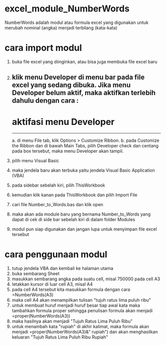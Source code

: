 # excel_module_NumberWords
NumberWords adalah modul atau formula excel yang digunakan untuk merubah nominal (angka) menjadi terbilang (kata-kata)
  # cara import modul
  1. buka file excel yang diinginkan, atau bisa juga membuka file excel baru
  2. klik menu Developer di menu bar pada file excel yang sedang dibuka. Jika menu Developer belum aktif, maka aktifkan terlebih     dahulu dengan cara :
	    -------------------------------------
	    # aktifasi menu Developer
	    -------------------------------------
	    a. di menu File tab, klik Options > Customize Ribbon.
	    b. pada Customize the Ribbon dan di bawah Main Tabs, pilih Developer check dan centang pada box tersebut, maka menu                 Developer akan tampil.
	
  3. pilih menu Visual Basic
  4. maka jendela baru akan terbuka yaitu jendela Visual Basic Application (VBA)
  5. pada sidebar sebelah kiri, pilih ThisWorkbook
  6. kemudian klik kanan pada ThisWorkbook dan pilih Import File
  7. cari file Number_to_Words.bas dan klik open
  8. maka akan ada module baru yang bernama Number_to_Words yang dapat di cek di side bar sebelah kiri di dalam folder Modules
  9. modul pun siap digunakan dan jangan lupa untuk menyimpan file excel tersebut

  # cara penggunaan modul
  1. tutup jendela VBA dan kembali ke halaman utama
  2. buka sembarang Sheet
  3. masukkan sembarang angka pada suatu cell, misal 750000 pada cell A3
  4. letakkan kursor di luar cell A3, misal A4
  5. pada cell A4 tersebut kita masukkan formula dengan cara =NumberWords(A3)
  6. maka cell A4 akan menampilkan tulisan "tujuh ratus lima puluh ribu"
  7. untuk membuat huruf menjadi huruf besar tiap awal kata maka tambahkan formula proper sehingga penulisan formula akan menjadi     =proper(NumberWords(A3))
  8. maka hasilnya akan menjadi "Tujuh Ratus Lima Puluh Ribu"
  9. untuk menambah kata "rupiah" di akhir kalimat, maka formula akan menjadi =proper(NumberWords(A3)&" rupiah") dan akan             menghasilkan keluaran "Tujuh Ratus Lima Puluh Ribu Rupiah"
